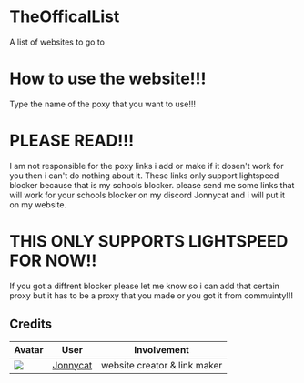 # TheOfficalList
A list of websites to go to
# How to use the website!!! 
Type the name of the poxy that you want to use!!!  

# PLEASE READ!!! 
I am not responsible for the poxy links i add or make if it dosen't work for you then i can't do nothing about it. 
These links only support lightspeed blocker because that is my schools blocker. 
please send me some links that will work for your schools blocker on my discord Jonnycat and i will put it on my website.

# THIS ONLY SUPPORTS LIGHTSPEED FOR NOW!! 
If you got a diffrent blocker please let me know so i can add that certain proxy but it has to be a proxy that you made or you got it from commuinty!!! 

## Credits

| Avatar | User | Involvement |
| ------ | ---- | ----------- | 
| ![](https://avatars.githubusercontent.com/u/107599365?v=64) | [Jonnycat](https://github.com/JonnycatMeow) | website creator & link maker 